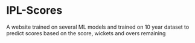 # IPL-Scores
A website trained on several ML models and trained on 10 year dataset to predict scores based on the score, wickets and overs remaining
